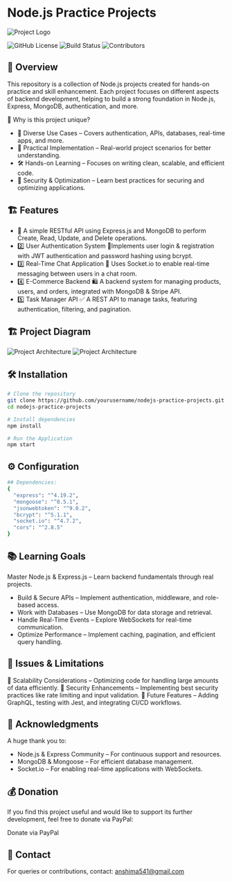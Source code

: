 
# Node.js Practice Projects
![Project Logo](./src/assets/FixMyRide.png)

![GitHub License](https://img.shields.io/badge/license-MIT-blue.svg)
![Build Status](https://img.shields.io/badge/build-passing-green.svg)
![Contributors](https://img.shields.io/badge/contributors-5-blue.svg)


## 🚀 Overview

This repository is a collection of Node.js projects created for hands-on practice and skill enhancement. Each project focuses on different aspects of backend development, helping to build a strong foundation in Node.js, Express, MongoDB, authentication, and more.

🎯 Why is this project unique?

- 🚀 Diverse Use Cases – Covers authentication, APIs, databases, real-time apps, and more.
- 🔄 Practical Implementation – Real-world project scenarios for better understanding.
- 🛠 Hands-on Learning – Focuses on writing clean, scalable, and efficient code.
- 🔐 Security & Optimization – Learn best practices for securing and optimizing applications.

## 🏗 Features

- 📌 A simple RESTful API using Express.js and MongoDB to perform Create, Read, Update, and Delete operations.
- 2️⃣ User Authentication System
🔐Implements user login & registration with JWT authentication and password hashing using bcrypt.
- 3️⃣ Real-Time Chat Application
💬 Uses Socket.io to enable real-time messaging between users in a chat room.
- 4️⃣ E-Commerce Backend
🛍 A backend system for managing products, users, and orders, integrated with MongoDB & Stripe API.
- 5️⃣ Task Manager API
✅ A REST API to manage tasks, featuring authentication, filtering, and pagination.

## 🏗 Project Diagram

![Project Architecture](./src/assets/graph1.png)
![Project Architecture](./src/assets/graph2.png)

## 🛠 Installation

```sh
# Clone the repository
git clone https://github.com/yourusername/nodejs-practice-projects.git
cd nodejs-practice-projects

# Install dependencies
npm install

# Run the Application
npm start
```

## ⚙ Configuration
```sh
## Dependencies:
{
  "express": "^4.19.2",
  "mongoose": "^8.5.1",
  "jsonwebtoken": "^9.0.2",
  "bcrypt": "^5.1.1",
  "socket.io": "^4.7.2",
  "cors": "^2.8.5"
}
```

## 📚  Learning Goals
Master Node.js & Express.js – Learn backend fundamentals through real projects.

- Build & Secure APIs – Implement authentication, middleware, and role-based access.
- Work with Databases – Use MongoDB for data storage and retrieval.
- Handle Real-Time Events – Explore WebSockets for real-time communication.
- Optimize Performance – Implement caching, pagination, and efficient query handling.

## 🎯 Issues & Limitations
🚧 Scalability Considerations – Optimizing code for handling large amounts of data efficiently.
🚧 Security Enhancements – Implementing best security practices like rate limiting and input validation.
🚧 Future Features – Adding GraphQL, testing with Jest, and integrating CI/CD workflows.

## 🤝 Acknowledgments

A huge thank you to:

- Node.js & Express Community – For continuous support and resources.
- MongoDB & Mongoose – For efficient database management.
- Socket.io – For enabling real-time applications with WebSockets.

## 💰 Donation

 If you find this project useful and would like to support its further development, feel free to donate via PayPal:

Donate via PayPal

## 📩 Contact

For queries or contributions, contact: [anshima541@gmail.com](mailto:anshima541@gmail.com)
